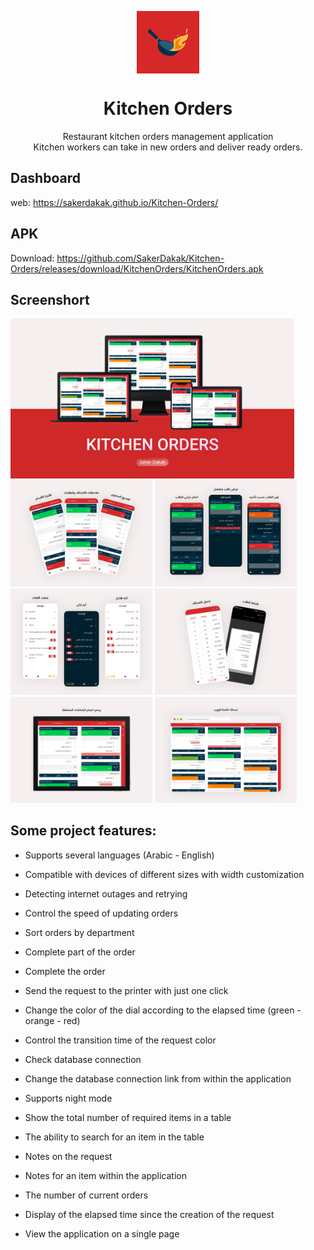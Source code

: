 <p align="center">
 <img width="100px" src="https://raw.githubusercontent.com/SakerDakak/Kitchen-Orders/main/icons/Icon-192.png" align="center" alt="Kitchen Orders" />
 <h1 align="center">Kitchen Orders</h1>
 <p align="center">Restaurant kitchen orders management application<br>Kitchen workers can take in new orders and deliver ready orders.</p>

## Dashboard
web: https://sakerdakak.github.io/Kitchen-Orders/

## APK
Download: https://github.com/SakerDakak/Kitchen-Orders/releases/download/KitchenOrders/KitchenOrders.apk

## Screenshort
<img src="https://github.com/SakerDakak/Kitchen-Orders/blob/main/Screenshort/Cover.jpg?raw=true" width="90%"></img>
<img src="https://github.com/SakerDakak/Kitchen-Orders/blob/main/Screenshort/screenshort_2.png?raw=true" width="45%"></img> 
<img src="https://github.com/SakerDakak/Kitchen-Orders/blob/main/Screenshort/screenshort_3.png?raw=true" width="45%"></img> 
<img src="https://github.com/SakerDakak/Kitchen-Orders/blob/main/Screenshort/screenshort_4.png?raw=true" width="45%"></img> 
<img src="https://github.com/SakerDakak/Kitchen-Orders/blob/main/Screenshort/screenshort_5.png?raw=true" width="45%"></img> 
<img src="https://github.com/SakerDakak/Kitchen-Orders/blob/main/Screenshort/screenshort_6.png?raw=true" width="45%"></img> 
<img src="https://github.com/SakerDakak/Kitchen-Orders/blob/main/Screenshort/screenshort_7.png?raw=true" width="45%"></img> 

## Some project features:

- Supports several languages (Arabic - English)

- Compatible with devices of different sizes with width customization

- Detecting internet outages and retrying

- Control the speed of updating orders

- Sort orders by department

- Complete part of the order

- Complete the order

- Send the request to the printer with just one click

- Change the color of the dial according to the elapsed time (green - orange - red)

- Control the transition time of the request color

- Check database connection

- Change the database connection link from within the application

- Supports night mode

- Show the total number of required items in a table

- The ability to search for an item in the table

- Notes on the request

- Notes for an item within the application

- The number of current orders

- Display of the elapsed time since the creation of the request

- View the application on a single page
